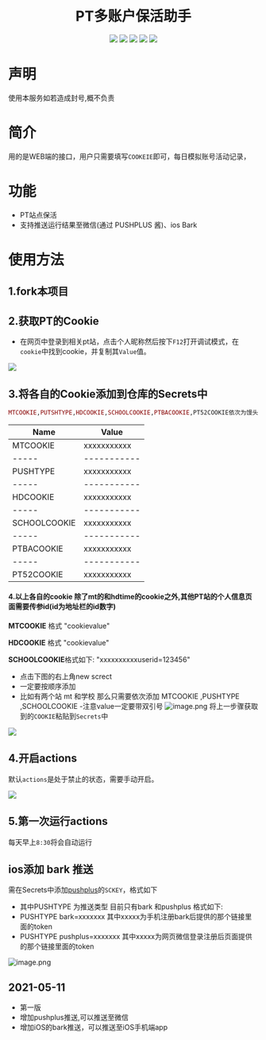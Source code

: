 <div align="center"> 
<h1 align="center">PT多账户保活助手</h1>
<img src="https://img.shields.io/github/issues/braless/PT-KeepAlive?color=green">
<img src="https://img.shields.io/github/stars/braless/PT-KeepAlive?color=yellow">
<img src="https://img.shields.io/github/forks/braless/PT-KeepAlive?color=orange">
<img src="https://img.shields.io/github/license/braless/PT-KeepAlive?color=ff69b4">
<img src="https://img.shields.io/github/languages/code-size/braless/PT-KeepAlive?color=blueviolet">
</div>


# 声明
使用本服务如若造成封号,概不负责
# 简介
用的是WEB端的接口，用户只需要填写`COOKEIE`即可，每日模拟账号活动记录，

# 功能

+ PT站点保活
+ 支持推送运行结果至微信(通过 PUSHPLUS 酱)、ios Bark

# 使用方法

## 1.fork本项目

## 2.获取PT的Cookie

- 在网页中登录到相关pt站，点击个人昵称然后按下`F12`打开调试模式，在`cookie`中找到cookie，并复制其`Value`值。

![](./assets/获取BDUSS.gif)

## 3.将各自的Cookie添加到仓库的Secrets中

```ruby
MTCOOKIE,PUTSHTYPE,HDCOOKIE,SCHOOLCOOKIE,PTBACOOKIE,PT52COOKIE依次为馒头,推送方式,学校,HDTIME,1ptba,52pt
``` 

| Name  | Value       |
| ----- | ----------- |
| MTCOOKIE | xxxxxxxxxxx |
| ----- | ----------- |
| PUSHTYPE | xxxxxxxxxxx |
| ----- | ----------- |
| HDCOOKIE| xxxxxxxxxxx |
| ----- | ----------- |
| SCHOOLCOOKIE  | xxxxxxxxxxx|
| ----- | ----------- |
| PTBACOOKIE | xxxxxxxxxxx |
| ----- | ----------- |
| PT52COOKIE | xxxxxxxxxxx |

#### 4.以上各自的cookie 除了mt的和hdtime的cookie之外,其他PT站的个人信息页面需要传参id(id为地址栏的id数字)


**MTCOOKIE** 格式 "cookievalue"

**HDCOOKIE** 格式 "cookievalue"

**SCHOOLCOOKIE**格式如下: "xxxxxxxxxxuserid=123456"

- 点击下图的右上角new screct
- 一定要按顺序添加
- 比如有两个站 mt 和学校 那么只需要依次添加 MTCOOKIE ,PUSHTYPE ,SCHOOLCOOKIE
-注意value一定要带双引号
![image.png](https://i.loli.net/2021/05/12/qEoQ7peZXIbJrRz.png)
将上一步骤获取到的`COOKIE`粘贴到`Secrets`中

![](./assets/添加BDUSS.gif)

## 4.开启actions

默认`actions`是处于禁止的状态，需要手动开启。

![](./assets/开启actions.gif)

## 5.第一次运行actions

每天早上`8:30`将会自动运行
## ios添加 bark 推送

需在Secrets中添加[pushplus](http://www.pushplus.plus/doc/)的`SCKEY`，格式如下
- 其中PUSHTYPE 为推送类型 目前只有bark 和pushplus 格式如下:
- PUSHTYPE   bark=xxxxxxx 其中xxxxx为手机注册bark后提供的那个链接里面的token
- PUSHTYPE   pushplus=xxxxxxx 其中xxxxx为网页微信登录注册后页面提供的那个链接里面的token

![image.png](https://i.loli.net/2021/05/12/6Eb14ShMDjHzsVy.png)
## 2021-05-11
- 第一版
- 增加pushplus推送,可以推送至微信
- 增加iOS的bark推送，可以推送至iOS手机端app

